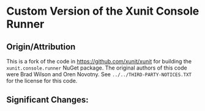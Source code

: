 # Custom Version of the Xunit Console Runner

## Origin/Attribution
This is a fork of the code in https://github.com/xunit/xunit for building the `xunit.console.runner` NuGet package.
The original authors of this code were Brad Wilson and  Oren Novotny.  See `../../THIRD-PARTY-NOTICES.TXT` for
the license for this code.

## Significant Changes:

